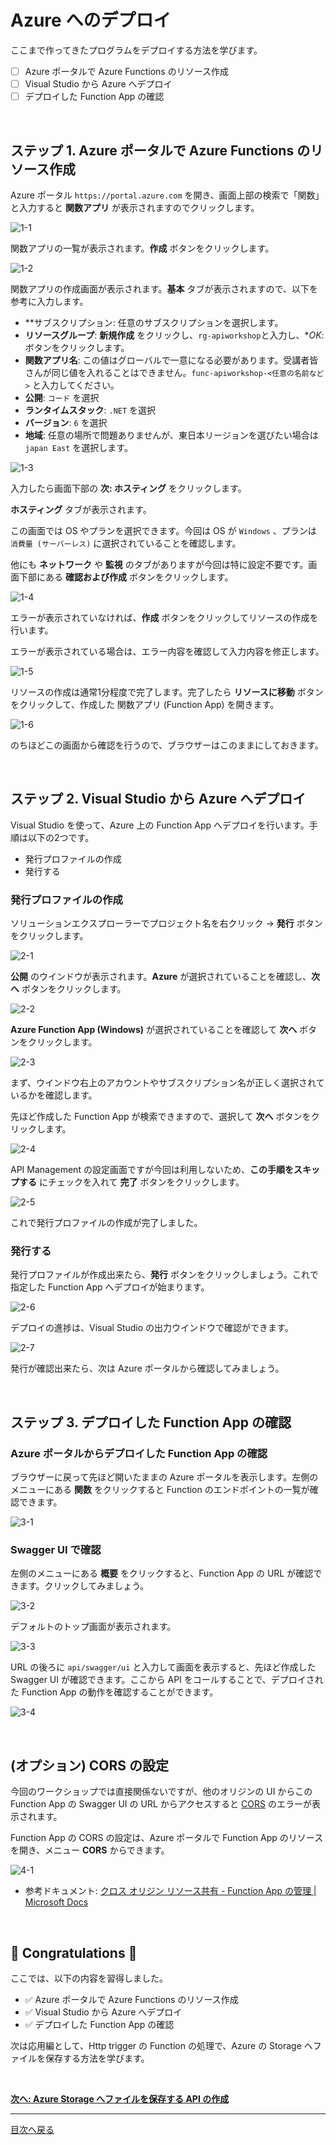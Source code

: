 # Azure へのデプロイ

ここまで作ってきたプログラムをデプロイする方法を学びます。

- [ ] Azure ポータルで Azure Functions のリソース作成
- [ ] Visual Studio から Azure へデプロイ
- [ ] デプロイした Function App の確認

<br>

## ステップ 1. Azure ポータルで Azure Functions のリソース作成

Azure ポータル `https://portal.azure.com` を開き、画面上部の検索で「関数」と入力すると **関数アプリ** が表示されますのでクリックします。

![1-1](./images/deploy-to-azure_1-1.png)

関数アプリの一覧が表示されます。**作成** ボタンをクリックします。

![1-2](./images/deploy-to-azure_1-2.png)

関数アプリの作成画面が表示されます。**基本** タブが表示されますので、以下を参考に入力します。

- **サブスクリプション: 任意のサブスクリプションを選択します。
- **リソースグループ**: **新規作成** をクリックし、`rg-apiworkshop`と入力し、**OK*: ボタンをクリックします。
- **関数アプリ名**: この値はグローバルで一意になる必要があります。受講者皆さんが同じ値を入れることはできません。`func-apiworkshop-<任意の名前など>` と入力してください。
- **公開**: `コード` を選択
- **ランタイムスタック**: `.NET` を選択
- **バージョン**: `6` を選択
- **地域**: 任意の場所で問題ありませんが、東日本リージョンを選びたい場合は `japan East` を選択します。

![1-3](./images/deploy-to-azure_1-3.png)

入力したら画面下部の **次: ホスティング** をクリックします。

**ホスティング** タブが表示されます。

この画面では OS やプランを選択できます。今回は OS が `Windows` 、プランは `消費量 (サーバーレス)` に選択されていることを確認します。

他にも **ネットワーク** や **監視** のタブがありますが今回は特に設定不要です。画面下部にある **確認および作成** ボタンをクリックします。

![1-4](./images/deploy-to-azure_1-4.png)

エラーが表示されていなければ、**作成** ボタンをクリックしてリソースの作成を行います。

エラーが表示されている場合は、エラー内容を確認して入力内容を修正します。

![1-5](./images/deploy-to-azure_1-5.png)

リソースの作成は通常1分程度で完了します。完了したら **リソースに移動** ボタンをクリックして、作成した 関数アプリ (Function App) を開きます。

![1-6](./images/deploy-to-azure_1-6.png)

のちほどこの画面から確認を行うので、ブラウザーはこのままにしておきます。

<br>

## ステップ 2. Visual Studio から Azure へデプロイ

Visual Studio を使って、Azure 上の Function App へデプロイを行います。手順は以下の2つです。

- 発行プロファイルの作成
- 発行する

### 発行プロファイルの作成

ソリューションエクスプローラーでプロジェクト名を右クリック → **発行** ボタンをクリックします。

![2-1](./images/deploy-to-azure_2-1.png)

**公開** のウインドウが表示されます。**Azure** が選択されていることを確認し、**次へ** ボタンをクリックします。

![2-2](./images/deploy-to-azure_2-2.png)

**Azure Function App (Windows)** が選択されていることを確認して **次へ** ボタンをクリックします。

![2-3](./images/deploy-to-azure_2-3.png)

まず、ウインドウ右上のアカウントやサブスクリプション名が正しく選択されているかを確認します。

先ほど作成した Function App が検索できますので、選択して **次へ** ボタンをクリックします。

![2-4](./images/deploy-to-azure_2-4.png)

API Management の設定画面ですが今回は利用しないため、**この手順をスキップする** にチェックを入れて **完了** ボタンをクリックします。

![2-5](./images/deploy-to-azure_2-5.png)

これで発行プロファイルの作成が完了しました。

### 発行する

発行プロファイルが作成出来たら、**発行** ボタンをクリックしましょう。これで指定した Function App へデプロイが始まります。

![2-6](./images/deploy-to-azure_2-6.png)

デプロイの進捗は、Visual Studio の出力ウインドウで確認ができます。

![2-7](./images/deploy-to-azure_2-7.png)

発行が確認出来たら、次は Azure ポータルから確認してみましょう。

<br>

## ステップ 3. デプロイした Function App の確認

### Azure ポータルからデプロイした Function App の確認

ブラウザーに戻って先ほど開いたままの Azure ポータルを表示します。左側のメニューにある **関数** をクリックすると Function のエンドポイントの一覧が確認できます。

![3-1](./images/deploy-to-azure_3-1.png)

### Swagger UI で確認

左側のメニューにある **概要** をクリックすると、Function App の URL が確認できます。クリックしてみましょう。

![3-2](./images/deploy-to-azure_3-2.png)

デフォルトのトップ画面が表示されます。

![3-3](./images/deploy-to-azure_3-3.png)

URL の後ろに `api/swagger/ui` と入力して画面を表示すると、先ほど作成した Swagger UI が確認できます。ここから API をコールすることで、デプロイされた Function App の動作を確認することができます。

![3-4](./images/deploy-to-azure_3-4.png)

<br>

## (オプション) CORS の設定

今回のワークショップでは直接関係ないですが、他のオリジンの UI からこの Function App の Swagger UI の URL からアクセスすると [CORS](https://developer.mozilla.org/ja/docs/Web/HTTP/CORS) のエラーが表示されます。

Function App の CORS の設定は、Azure ポータルで Function App のリソースを開き、メニュー **CORS** からできます。

![4-1](./images/deploy-to-azure_4-1.png)

- 参考ドキュメント: [クロス オリジン リソース共有 - Function App の管理 | Microsoft Docs](https://docs.microsoft.com/ja-jp/azure/azure-functions/functions-how-to-use-azure-function-app-settings?tabs=portal#cross-origin-resource-sharing)


<br>

## 🎉 Congratulations 🎉

ここでは、以下の内容を習得しました。

- ✅ Azure ポータルで Azure Functions のリソース作成
- ✅ Visual Studio から Azure へデプロイ
- ✅ デプロイした Function App の確認

次は応用編として、Http trigger の Function の処理で、Azure の Storage へファイルを保存する方法を学びます。

<br>

[**次へ: Azure Storage へファイルを保存する API の作成**](./create-function-app-with-blob-output-binding.md)

----

[目次へ戻る](./selfpaced-handson.md)

